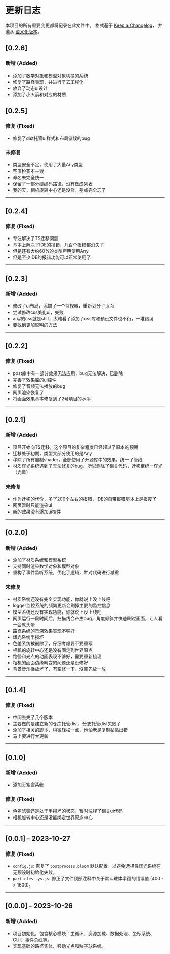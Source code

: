 # 更新日志

本项目的所有重要变更都将记录在此文件中。
格式基于 [Keep a Changelog](https://keepachangelog.com/zh-CN/1.0.0/)，
并遵从 [语义化版本](https://semver.org/lang/zh-CN/)。


## [0.2.6]

### 新增 (Added)
- 添加了数学对象和模型对象切换的系统
- 修复了路径表现，并进行了去工程化
- 放弃了动态ui设计
- 添加了小火箭和对应的材质

## [0.2.5]

### 修复 (Fixed)
- 修复了dist托管ui样式和布局错误的bug

### 未修复
- 类型安全不足，使用了大量Any类型
- 空值检查不一致
- 命名未完全统一
- 保留了一部分硬编码路径，没有做成列表
- 我的天，相机旋转中心还是没修，差点完全忘了

---

## [0.2.4]

### 修复 (Fixed)
- 专注解决了TS迁移问题
- 基本上解决了IDE的报错，几百个报错都消失了
- 但是还有大约60%的类型声明使用Any
- 但是至少IDE的报错功能可以正常使用了

---

## [0.2.3]

### 新增 (Added)
- 修改了ui布局，添加了一个监视器，重新划分了页面
- 尝试修改css美化ui，失败
- ai写的css就是shit，太难看了添加了css库和预设文件也不行，一堆错误
- 要找到更加聪明的方法

---

## [0.2.2]

### 修复 (Fixed)
- post库中有一部分效果无法应用，bug无法解决，已删除
- 完善了效果库的ui控件
- 修复了音频无法播放的bug
- 网页渲染恢复了
- 将画面效果基本修复到了2号项目的水平

---

## [0.2.1]

### 新增 (Added)
- 项目开始向TS迁移，这个项目的复杂程度已经超过了原本的预期
- 迁移处于初期，类型大部分使用的是Any
- 移除了所有自制shader，全部使用了开源库中的效果，统一了管线
- 材质辉光系统遇到了无法修复的bug，所以删除了相关代码，迁移至统一辉光（光晕）

### 未修复
- 作为迁移的代价，多了200个左右的报错，IDE的自带报错基本上是报废了
- 网页暂时只能渲染ui
- 新的效果没有添加ui控件

---

## [0.2.0]

### 新增 (Added)

- 添加了材质系统和模型系统
- 支持同时渲染数学对象和模型对象
- 重构了事件监听系统，优化了逻辑，并对代码进行减重

### 未修复

- 材质系统还没有完全实现功能，你就说上没上线吧
- logger监控系统的频繁更新会刷掉主要的监控信息
- 模型系统还没有实现功能，你就说上没上线吧
- 网页运行一段时间后，扫描线会产生bug，角度倾斜并快速刷过画面，让人看一会就头晕
- 路径系统的景深效果实现不够好
- 辉光系统半损坏
- 色差系统被删除了，仔细考虑要不要重写
- 相机的旋转中心还是没有固定到世界原点
- 路径和光点的动画表现不够好，需要重新梳理
- 相机的画面边缘畸变的问题还是没修好
- 背景音乐播放坏了，有空修一下，没空先放一放

---

## [0.1.4]

### 修复 (Fixed)
- 中间丢失了几个版本
- 主要做的是建立新的仓库托管dist，分支托管dist失败了
- 添加了相关的脚本，稍微轻松一点，也怕老是复制黏贴出错
- 马上要进行大更新

---

## [0.1.0]

### 新增 (Added)
- 添加天空盒系统

### 修复 (Fixed)
- 色差滤镜还是处于半损坏的状态，暂时注释了相关ui代码
- 相机旋转中心还是没能绑定世界原点中心

---

## [0.0.1] - 2023-10-27

### 修复 (Fixed)
- `config.js`: 恢复了 `postprocess.bloom` 默认配置，以避免选择性辉光系统在无预设时初始化失败。
- `particles-sys.js`: 修正了文件顶部注释中关于默认球体半径的错误值 (400 -> 1600)。

---

## [0.0.0] - 2023-10-26

### 新增 (Added)
- 项目初始化，包含核心模块：主循环、资源加载、数据处理、坐标系统、GUI、事件总线等。
- 实现基础的路径实体、移动光点和粒子球系统。
